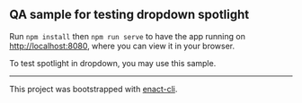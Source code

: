 ## QA sample for testing dropdown spotlight

Run `npm install` then `npm run serve` to have the app running on [http://localhost:8080](http://localhost:8080), where you can view it in your browser.

To test spotlight in dropdown, you may use this sample.

---

This project was bootstrapped with [enact-cli](https://github.com/enactjs/cli).
